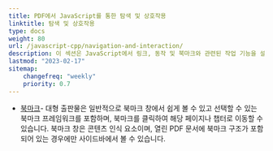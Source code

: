```yaml
---
title: PDF에서 JavaScript를 통한 탐색 및 상호작용
linktitle: 탐색 및 상호작용
type: docs
weight: 80
url: /javascript-cpp/navigation-and-interaction/
description: 이 섹션은 JavaScript에서 링크, 동작 및 북마크와 관련된 작업 기능을 설명합니다.
lastmod: "2023-02-17"
sitemap:
    changefreq: "weekly"
    priority: 0.7
---
```


- [북마크](/pdf/javascript-cpp/bookmark/)- 대형 출판물은 일반적으로 북마크 창에서 쉽게 볼 수 있고 선택할 수 있는 북마크 프레임워크를 포함하며, 북마크를 클릭하여 해당 페이지나 챕터로 이동할 수 있습니다. 북마크 창은 콘텐츠 인식 요소이며, 열린 PDF 문서에 북마크 구조가 포함되어 있는 경우에만 사이드바에서 볼 수 있습니다.